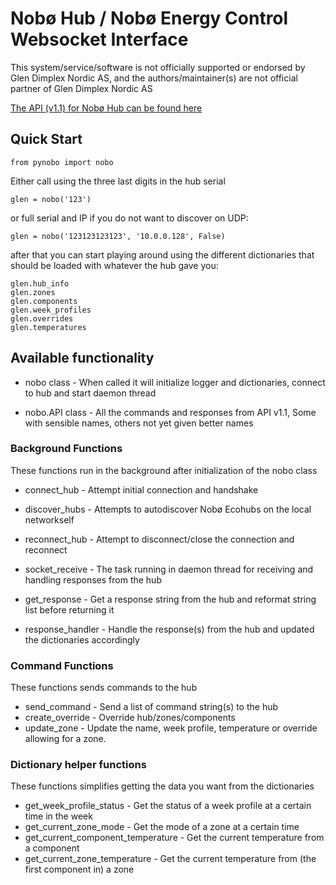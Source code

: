 # Nobø Hub / Nobø Energy Control Websocket Interface

This system/service/software is not officially supported or endorsed by Glen Dimplex Nordic AS, and the authors/maintainer(s) are not official partner of Glen Dimplex Nordic AS

[The API (v1.1) for Nobø Hub can be found here][api]

[api]: https://www.glendimplex.no/media/15650/nobo-hub-api-v-1-1-integration-for-advanced-users.pdf

## Quick Start

    from pynobo import nobo

Either call using the three last digits in the hub serial
    
    glen = nobo('123') 

or full serial and IP if you do not want to discover on UDP:

    glen = nobo('123123123123', '10.0.0.128', False)

after that you can start playing around using the different dictionaries that should be loaded with whatever the hub gave you:

    glen.hub_info
    glen.zones
    glen.components
    glen.week_profiles
    glen.overrides
    glen.temperatures

## Available functionality


* nobo class - When called it will initialize logger and dictionaries, connect to hub and start daemon thread

* nobo.API class - All the commands and responses from API v1.1, Some with sensible names, others not yet given better names 


### Background Functions

These functions run in the background after initialization of the nobo class

* connect_hub - Attempt initial connection and handshake
* discover_hubs - Attempts to autodiscover Nobø Ecohubs on the local networkself
* reconnect_hub - Attempt to disconnect/close the connection and reconnect
 
* socket_receive - The task running in daemon thread for receiving and handling responses from the hub
* get_response - Get a response string from the hub and reformat string list before returning it
* response_handler - Handle the response(s) from the hub and updated the dictionaries accordingly

### Command Functions

These functions sends commands to the hub

* send_command - Send a list of command string(s) to the hub
* create_override - Override hub/zones/components
* update_zone - Update the name, week profile, temperature or override allowing for a zone.  

### Dictionary helper functions

These functions simplifies getting the data you want from the dictionaries

* get_week_profile_status - Get the status of a week profile at a certain time in the week 
* get_current_zone_mode - Get the mode of a zone at a certain time
* get_current_component_temperature - Get the current temperature from a component
* get_current_zone_temperature - Get the current temperature from (the first component in) a zone

